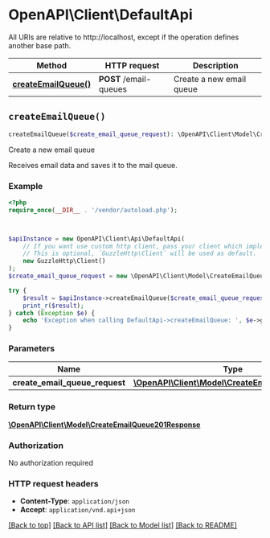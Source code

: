 # OpenAPI\Client\DefaultApi

All URIs are relative to http://localhost, except if the operation defines another base path.

| Method | HTTP request | Description |
| ------------- | ------------- | ------------- |
| [**createEmailQueue()**](DefaultApi.md#createEmailQueue) | **POST** /email-queues | Create a new email queue |


## `createEmailQueue()`

```php
createEmailQueue($create_email_queue_request): \OpenAPI\Client\Model\CreateEmailQueue201Response
```

Create a new email queue

Receives email data and saves it to the mail queue.

### Example

```php
<?php
require_once(__DIR__ . '/vendor/autoload.php');



$apiInstance = new OpenAPI\Client\Api\DefaultApi(
    // If you want use custom http client, pass your client which implements `GuzzleHttp\ClientInterface`.
    // This is optional, `GuzzleHttp\Client` will be used as default.
    new GuzzleHttp\Client()
);
$create_email_queue_request = new \OpenAPI\Client\Model\CreateEmailQueueRequest(); // \OpenAPI\Client\Model\CreateEmailQueueRequest

try {
    $result = $apiInstance->createEmailQueue($create_email_queue_request);
    print_r($result);
} catch (Exception $e) {
    echo 'Exception when calling DefaultApi->createEmailQueue: ', $e->getMessage(), PHP_EOL;
}
```

### Parameters

| Name | Type | Description  | Notes |
| ------------- | ------------- | ------------- | ------------- |
| **create_email_queue_request** | [**\OpenAPI\Client\Model\CreateEmailQueueRequest**](../Model/CreateEmailQueueRequest.md)|  | |

### Return type

[**\OpenAPI\Client\Model\CreateEmailQueue201Response**](../Model/CreateEmailQueue201Response.md)

### Authorization

No authorization required

### HTTP request headers

- **Content-Type**: `application/json`
- **Accept**: `application/vnd.api+json`

[[Back to top]](#) [[Back to API list]](../../README.md#endpoints)
[[Back to Model list]](../../README.md#models)
[[Back to README]](../../README.md)
